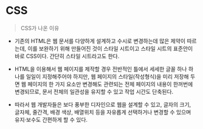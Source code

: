 # CSS
> CSS가 나온 이유  

 - 기존의 HTML은 웹 문서를 다양하게 설계하고 수시로 변경하는데 많은 제약이 따르는데,  이를 보완하기 위해 만들어진 것이 스타일 시트이고 스타일 시트의 표준안이 바로 CSS이다. 간단히 스타일 시트라고도 한다.  

 - HTML을 이용해서 웹 페이지를 제작할 경우 전반적인 틀에서 세세한 글꼴 하나 하나를 일일이 지정해주어야 하지만,   웹 페이지의 스타일(작성형식)을 미리 저장해 두면 웹 페이지의 한 가지 요소만 변경해도 관련되는 전체 페이지의 내용이 한꺼번에 변경되므로,   문서 전체의 일관성을 유지할 수 있고 작업 시간도 단축된다.

 - 따라서 웹 개발자들은 보다 풍부한 디자인으로 웹을 설계할 수 있고, 글자의 크기, 글자체, 줄간격, 배경 색상, 배열위치 등을   자유롭게 선택하거나 변경할 수 있으며 유지·보수도 간편하게 할 수 있다.

